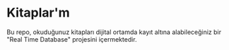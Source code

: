 # Kitaplar'm
Bu repo, okuduğunuz kitapları dijital ortamda kayıt altına alabileceğiniz bir "Real Time Database" projesini içermektedir.
